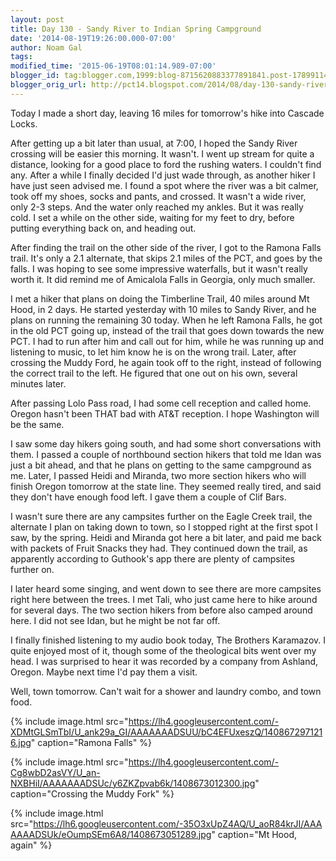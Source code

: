 ```yaml
---
layout: post
title: Day 130 - Sandy River to Indian Spring Campground
date: '2014-08-19T19:26:00.000-07:00'
author: Noam Gal
tags:
modified_time: '2015-06-19T08:01:14.989-07:00'
blogger_id: tag:blogger.com,1999:blog-8715620883377891841.post-1789911469464267923
blogger_orig_url: http://pct14.blogspot.com/2014/08/day-130-sandy-river-to-indian-spring.html
---
```


Today I made a short day, leaving 16 miles for tomorrow's hike into Cascade Locks.

After getting up a bit later than usual, at 7:00, I hoped the Sandy River crossing will be easier this morning. It wasn't. I went up stream for quite a distance, looking for a good place to ford the rushing waters. I couldn't find any. After a while I finally decided I'd just wade through, as another hiker I have just seen advised me. I found a spot where the river was a bit calmer, took off my shoes, socks and pants, and crossed. It wasn't a wide river, only 2-3 steps. And the water only reached my ankles. But it was really cold. I set a while on the other side, waiting for my feet to dry, before putting everything back on, and heading out.

After finding the trail on the other side of the river, I got to the Ramona Falls trail. It's only a 2.1 alternate, that skips 2.1 miles of the PCT, and goes by the falls. I was hoping to see some impressive waterfalls, but it wasn't really worth it. It did remind me of Amicalola Falls in Georgia, only much smaller.

I met a hiker that plans on doing the Timberline Trail, 40 miles around Mt Hood, in 2 days. He started yesterday with 10 miles to Sandy River, and he plans on running the remaining 30 today. When he left Ramona Falls, he got in the old PCT going up, instead of the trail that goes down towards the new PCT. I had to run after him and call out for him, while he was running up and listening to music, to let him know he is on the wrong trail. Later, after crossing the Muddy Ford, he again took off to the right, instead of following the correct trail to the left. He figured that one out on his own, several minutes later.

After passing Lolo Pass road, I had some cell reception and called home. Oregon hasn't been THAT bad with AT&T reception. I hope Washington will be the same.

I saw some day hikers going south, and had some short conversations with them. I passed a couple of northbound section hikers that told me Idan was just a bit ahead, and that he plans on getting to the same campground as me. Later, I passed Heidi and Miranda, two more section hikers who will finish Oregon tomorrow at the state line. They seemed really tired, and said they don't have enough food left. I gave them a couple of Clif Bars.

I wasn't sure there are any campsites further on the Eagle Creek trail, the alternate I plan on taking down to town, so I stopped right at the first spot I saw, by the spring. Heidi and Miranda got here a bit later, and paid me back with packets of Fruit Snacks they had. They continued down the trail, as apparently according to Guthook's app there are plenty of campsites further on.

I later heard some singing, and went down to see there are more campsites right here between the trees. I met Tali, who just came here to hike around for several days. The two section hikers from before also camped around here. I did not see Idan, but he might be not far off.

I finally finished listening to my audio book today, The Brothers Karamazov. I quite enjoyed most of it, though some of the theological bits went over my head. I was surprised to hear it was recorded by a company from Ashland, Oregon. Maybe next time I'd pay them a visit.

Well, town tomorrow. Can't wait for a shower and laundry combo, and town food.

{% include image.html src="https://lh4.googleusercontent.com/-XDMtGLSmTbI/U_ank29a_GI/AAAAAAADSUU/bC4EFUxeszQ/1408672971216.jpg" caption="Ramona Falls" %}

{% include image.html src="https://lh4.googleusercontent.com/-Cg8wbD2asVY/U_an-NXBHiI/AAAAAAADSUc/y6ZKZpvab6k/1408673012300.jpg" caption="Crossing the Muddy Fork" %}

{% include image.html src="https://lh6.googleusercontent.com/-35O3xUpZ4AQ/U_aoR84krJI/AAAAAAADSUk/eOumpSEm6A8/1408673051289.jpg" caption="Mt Hood, again" %}
